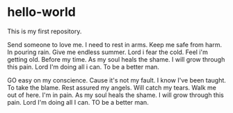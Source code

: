 # hello-world
This is my first repository.

Send someone to love me.
I need to rest in arms.
Keep me safe from harm.
In pouring rain.
Give me endless summer.
Lord i fear the cold.
Feel i'm getting old.
Before my time.
As my soul heals the shame.
I will grow through this pain.
Lord I'm doing all i can.
To be a better man.

GO easy on my conscience.
Cause it's not my fault.
I know I've been taught.
To take the blame.
Rest assured my angels.
Will catch my tears.
Walk me out of here.
I'm in pain.
As my soul heals the shame.
I will grow through this pain.
Lord I'm doing all I can.
TO be a better man.
